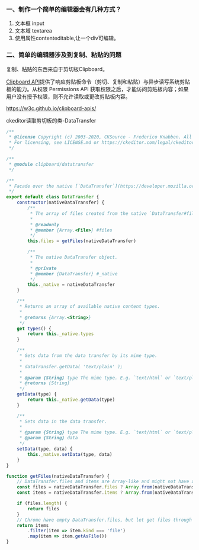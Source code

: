 ### 一、制作一个简单的编辑器会有几种方式？
1. 文本框 input
2. 文本域 textarea
3. 使用属性contenteditable,让一个div可编辑。

### 二、简单的编辑器涉及到复制、粘贴的问题

复制、粘贴的东西来自于剪切板Clipboard。

[Clipboard API](https://developer.mozilla.org/zh-CN/docs/Web/API/Clipboard_API)提供了响应剪贴板命令（剪切、复制和粘贴）与异步读写系统剪贴板的能力。从权限 Permissions API 获取权限之后，才能访问剪贴板内容；如果用户没有授予权限，则不允许读取或更改剪贴板内容。


https://w3c.github.io/clipboard-apis/

ckeditor读取剪切板的类-DataTransfer
```javascript
/**
 * @license Copyright (c) 2003-2020, CKSource - Frederico Knabben. All rights reserved.
 * For licensing, see LICENSE.md or https://ckeditor.com/legal/ckeditor-oss-license
 */

/**
 * @module clipboard/datatransfer
 */

/**
 * Facade over the native [`DataTransfer`](https://developer.mozilla.org/en-US/docs/Web/API/DataTransfer) object.
 */
export default class DataTransfer {
    constructor(nativeDataTransfer) {
        /**
         * The array of files created from the native `DataTransfer#files` or `DataTransfer#items`.
         *
         * @readonly
         * @member {Array.<File>} #files
         */
        this.files = getFiles(nativeDataTransfer)

        /**
         * The native DataTransfer object.
         *
         * @private
         * @member {DataTransfer} #_native
         */
        this._native = nativeDataTransfer
    }

    /**
     * Returns an array of available native content types.
     *
     * @returns {Array.<String>}
     */
    get types() {
        return this._native.types
    }

    /**
     * Gets data from the data transfer by its mime type.
     *
     * dataTransfer.getData( 'text/plain' );
     *
     * @param {String} type The mime type. E.g. `text/html` or `text/plain`.
     * @returns {String}
     */
    getData(type) {
        return this._native.getData(type)
    }

    /**
     * Sets data in the data transfer.
     *
     * @param {String} type The mime type. E.g. `text/html` or `text/plain`.
     * @param {String} data
     */
    setData(type, data) {
        this._native.setData(type, data)
    }
}

function getFiles(nativeDataTransfer) {
    // DataTransfer.files and items are Array-like and might not have an iterable interface.
    const files = nativeDataTransfer.files ? Array.from(nativeDataTransfer.files) : []
    const items = nativeDataTransfer.items ? Array.from(nativeDataTransfer.items) : []

    if (files.length) {
        return files
    }
    // Chrome have empty DataTransfer.files, but let get files through the items interface.
    return items
        .filter(item => item.kind === 'file')
        .map(item => item.getAsFile())
}

```

